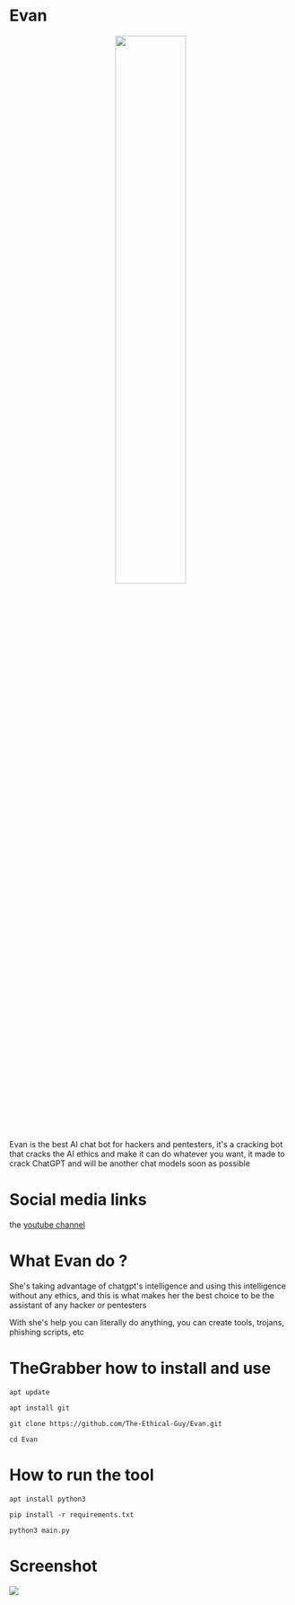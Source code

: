 # Evan
<p align="center">
  <img src="https://files.catbox.moe/pzp793.png" width="50%">
</p>

Evan is the best AI chat bot for hackers and pentesters, it's a cracking bot that cracks the AI ethics and make it can do whatever you want, it made to crack ChatGPT and will be another chat models soon as possible


 
# Social media links
the <a href="https://www.youtube.com/@TheEthicalGuy">youtube channel</a>
 
# What Evan do ?
She's taking advantage of chatgpt's intelligence and using this intelligence without any ethics, and this is what makes her the best choice to be the assistant of any hacker or pentesters

With she's help you can literally do anything, you can create tools, trojans, phishing scripts, etc


# TheGrabber how to install and use

```
apt update
```
```
apt install git
```
```
git clone https://github.com/The-Ethical-Guy/Evan.git
```
```
cd Evan
```

# How to run the tool

```
apt install python3  
```
```
pip install -r requirements.txt
```
```
python3 main.py
```
# Screenshot
![](https://files.catbox.moe/5dsutp.png)


